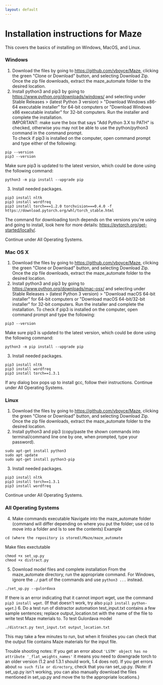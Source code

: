 ```yaml
---
layout: default
---
```


# Installation instructions for Maze

This covers the basics of installing on Windows, MacOS, and Linux.

### Windows
1. Download the files by going to <https://github.com/vboyce/Maze>, clicking the green "Clone or Download" button, and selecting Download Zip. Once the zip file downloads, extract the maze_automate folder to the desired location. 
2. Install python3 and pip3 by going to <https://www.python.org/downloads/windows/> and selecting under Stable Releases > (latest Python 3 version) > "Download Windows x86-64 executable installer" for 64-bit computers or "Download Windows x86 executable installer" for 32-bit computers. Run the installer and complete the installation.  
IMPORTANT: make sure the box that says "Add Python 3.X to PATH" is checked, otherwise you may not be able to use the python/python3 command in the command prompt.  
To check if pip3 is installed on the computer, open command prompt and type either of the following:
 ```
 pip --version
 pip3 --version
 ```
 Make sure pip3 is updated to the latest version, which could be done using the following command:
 ```
 python3 -m pip install --upgrade pip
 ```
3. Install needed packages. 
```
pip3 install nltk
pip3 install wordfreq
pip3 install torch===1.2.0 torchvision===0.4.0 -f https://download.pytorch.org/whl/torch_stable.html
```
The command for downloading torch depends on the versions you're using and going to install, look here for more details: <https://pytorch.org/get-started/locally/>.

Continue under All Operating Systems.
### Mac OS X
1. Download the files by going to <https://github.com/vboyce/Maze>, clicking the green "Clone or Download" button, and selecting Download Zip. Once the zip file downloads, extract the maze_automate folder to the desired location. 
2. Install python3 and pip3 by going to <https://www.python.org/downloads/mac-osx/> and selecting under Stable Releases > (latest Python 3 version) > "Download macOS 64-bit installer" for 64-bit computers or "Download macOS 64-bit/32-bit installer" for 32-bit computers. Run the installer and complete the installation.
To check if pip3 is installed on the computer, open command prompt and type the following:
```
pip3 --version
```
Make sure pip3 is updated to the latest version, which could be done using the following command:
```
python3 -m pip install --upgrade pip
```
3. Install needed packages.
```
pip3 install nltk
pip3 install wordfreq
pip3 install torch==1.3.1
```
If any dialog box pops up to install gcc, follow their instructions.
Continue under All Operating Systems.

### Linux
1. Download the files by going to <https://github.com/vboyce/Maze>, clicking the green "Clone or Download" button, and selecting Download Zip. Once the zip file downloads, extract the maze_automate folder to the desired location. 
2. Install python3 and pip3 (copy/paste the shown commands into terminal/command line one by one, when prompted, type your password). 
```
sudo apt-get install python3
sudo apt update
sudo apt-get install python3-pip
```
3. Install needed packages.
```
pip3 install nltk
pip3 install torch==1.3.1
pip3 install wordfreq
```
Continue under All Operating Systems.

### All Operating Systems

4. Make commands executable
Navigate into the maze_automate folder (command will differ depending on where you put the folder; use cd to move into a folder and ls to see the contents)
Example
```
cd (where the repository is stored)/Maze/maze_automate
```
Make files exectutable
```
chmod +x set_up.py
chmod +x distract.py
```
5. Download model files and complete installation
From the maze_automate directory, run the appropriate command. For Windows, ignore the ```./``` part of the commands and use ```python3 ...``` instead.
```
./set_up.py --gulordava
```
If there is an error indicating that it cannot import wget, use the command ```pip3 install wget```. (If that doesn't work, try also ```pip3 install python-wget```.)
6. Do a test run of distractor automation
test_input.txt contains a few sample sentences; replace output_location.txt with the name of the file to write test Maze materials to. 
To test Gulordava model
```
./distract.py test_input.txt output_location.txt
```
This may take a few minutes to run, but when it finishes you can check that the output file contains Maze materials for the input file.

Trouble shooting notes:
If you get an error about `'LSTM' object has no attribute '_flat_weights_names'` it means you need to downgrade torch to an older version (1.2 and 1.3.1 should work, 1.4 does not). 
If you get errors about `no such file or directory`, check that you ran set_up.py. (Note: if set_up.py isn't working, you can also manually download the files mentioned in set_up.py and move the to the appropriate locations.)
